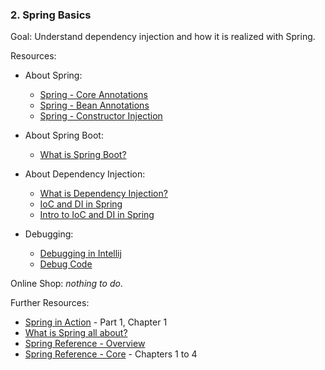 ### 2. Spring Basics

Goal: Understand dependency injection and how it is realized with Spring.

Resources:

- About Spring:
  - [Spring - Core Annotations](https://www.baeldung.com/spring-core-annotations)
  - [Spring - Bean Annotations](https://www.baeldung.com/spring-bean-annotations)
  - [Spring - Constructor Injection](https://www.baeldung.com/constructor-injection-in-spring)

- About Spring Boot:
  - [What is Spring Boot?](https://youtu.be/L0v_3MzC1io)
  
- About Dependency Injection:
  - [What is Dependency Injection?](https://youtu.be/Eqi-hYX50MI)
  - [IoC and DI in Spring](https://youtu.be/5cRaQqQb14Q)
  - [Intro to IoC and DI in Spring](https://www.baeldung.com/inversion-control-and-dependency-injection-in-spring)
 
- Debugging:
  - [Debugging in Intellij](https://youtu.be/1bCgzjatcr4)
  - [Debug Code](https://www.jetbrains.com/help/idea/debugging-code.html)

Online Shop: *nothing to do*.

Further Resources:

- [Spring in Action](https://1drv.ms/b/s!AiBPL7npTofshY5PJim4M5RiiOyu7w) - Part 1, Chapter 1
- [What is Spring all about?](https://www.youtube.com/watch?v=gq4S-ovWVlM)
- [Spring Reference - Overview](https://docs.spring.io/spring/docs/5.1.6.RELEASE/spring-framework-reference/overview.html#overview)
- [Spring Reference - Core](https://docs.spring.io/spring/docs/5.1.6.RELEASE/spring-framework-reference/core.html#spring-core) - Chapters 1 to 4
